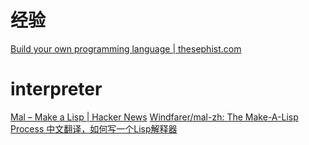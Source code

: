 # 经验
[Build your own programming language | thesephist.com](https://thesephist.com/posts/pl/)

# interpreter
[Mal – Make a Lisp | Hacker News](https://news.ycombinator.com/item?id=26924344)
[Windfarer/mal-zh: The Make-A-Lisp Process 中文翻译，如何写一个Lisp解释器](https://github.com/Windfarer/mal-zh)